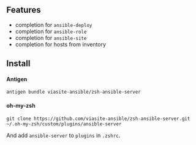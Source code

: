 ## Features
- completion for `ansible-deploy`
- completion for `ansible-role`
- completion for `ansible-site`
- completion for hosts from inventory



## Install

#### Antigen
```
antigen bundle viasite-ansible/zsh-ansible-server
```

#### oh-my-zsh
```
git clone https://github.com/viasite-ansible/zsh-ansible-server.git ~/.oh-my-zsh/custom/plugins/ansible-server
```
And add `ansible-server` to `plugins` in `.zshrc`.
